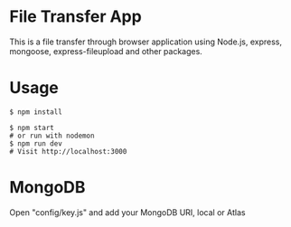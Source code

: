 # File Transfer App
This is a file transfer through browser application using Node.js, express, mongoose, express-fileupload and other packages.
# Usage
```
$ npm install
```

```
$ npm start
# or run with nodemon
$ npm run dev
# Visit http://localhost:3000
```
# MongoDB
Open "config/key.js" and add your MongoDB URI, local or Atlas
